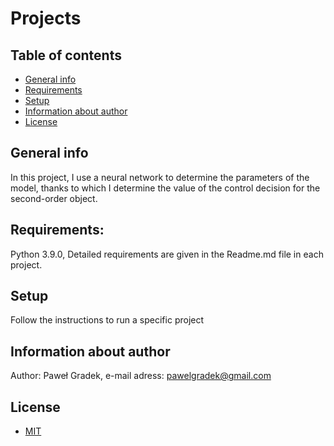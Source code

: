 # Projects

## Table of contents
* [General info](#general-info)
* [Requirements](#requirements)
* [Setup](#setup)
* [Information about author](#information-about-author)
* [License](#license)

## General info
In this project, I use a neural network to determine the parameters of the model, thanks to which I determine the value of the control decision
for the second-order object.

## Requirements:
Python 3.9.0,
Detailed requirements are given in the Readme.md file in each project.

## Setup
Follow the instructions to run a specific project

## Information about author
Author: Paweł Gradek,
e-mail adress: pawelgradek@gmail.com

## License
* [MIT](LICENSE.md)
